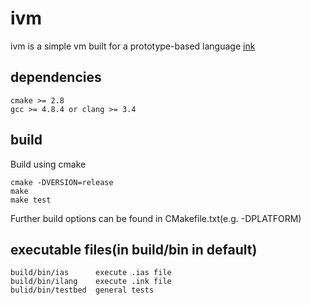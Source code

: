 # ivm
ivm is a simple vm built for a prototype-based language [ink](https://github.com/rod-lin/ink "ink")

## dependencies
    cmake >= 2.8
	gcc >= 4.8.4 or clang >= 3.4

## build
Build using cmake

	cmake -DVERSION=release
	make
	make test

Further build options can be found in CMakefile.txt(e.g. -DPLATFORM)

## executable files(in build/bin in default)

    build/bin/ias      execute .ias file
    build/bin/ilang    execute .ink file
    bulid/bin/testbed  general tests
